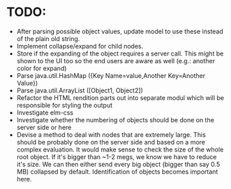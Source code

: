 # TODO:

 - After parsing possible object values, update model to use these instead of the plain old string.
 - Implement collapse/expand for child nodes.
 - Store if the expanding of the object requires a server call. This might be shown to the UI too so the end users are aware as well (e.g.: another color for expand)
 - Parse java.util.HashMap ({Key Name=value,Another Key=Another Value})
 - Parse java.util.ArrayList ([Object1, Object2])
 - Refactor the HTML rendition parts out into separate modul which will be responsible for styling the output
 - Investigate elm-css
 - Investigate whether the numbering of objects should be done on the server side or here
 - Devise a method to deal with nodes that are extremely large. This should be probably done on the server side and based on a more complex evaluation. It would make sense to check the size of the whole root object. If it's bigger than ~1-2 megs, we know we have to reduce it's size. We can then either send every big object (bigger than say 0.5 MB) collapsed by default. Identification of objects becomes important here.

